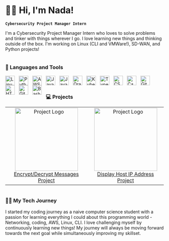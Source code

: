 # 🏄‍♀️ Hi, I'm Nada!

**`Cybersecurity Project Manager Intern`**

I'm a Cybersecurity Project Manager Intern who loves to solve problems and tinker with things wherever I go. I love learning new things and thinking outside of the box. I'm working on Linux (CLI and VMWare!), SD-WAN, and Python projects!

#

### 🧰 Languages and Tools

<img align="left" alt="Linux" width="30px" style="padding-right:10px;" src="https://cdn.jsdelivr.net/gh/devicons/devicon/icons/linux/linux-original.svg" />
<img align="left" alt="Python" width="30px" style="padding-right:10px;" src="https://cdn.jsdelivr.net/gh/devicons/devicon/icons/python/python-plain.svg" />
<img align="left" alt="AWS" width="30px" style="padding-right:10px;" src="https://cdn.jsdelivr.net/gh/devicons/devicon@latest/icons/amazonwebservices/amazonwebservices-original-wordmark.svg" />
<img align="left" alt="JavaScript" width="30px" style="padding-right:10px;" src="https://cdn.jsdelivr.net/gh/devicons/devicon/icons/javascript/javascript-plain.svg" />
<img align="left" alt="Java" width="30px" style="padding-right:10px;" src="https://cdn.jsdelivr.net/gh/devicons/devicon/icons/java/java-original.svg"/>
<img align="left" alt="Oracle" width="30px" style="padding-right:10px;" src="https://cdn.jsdelivr.net/gh/devicons/devicon@latest/icons/oracle/oracle-original.svg"/>
<img align="left" alt="Kubernetes" width="30px" style="padding-right:10px;" src="https://cdn.jsdelivr.net/gh/devicons/devicon@latest/icons/kubernetes/kubernetes-original.svg"/>
<img align="left" alt="TypeScript" width="30px" style="padding-right:10px;" src="https://cdn.jsdelivr.net/gh/devicons/devicon/icons/typescript/typescript-plain.svg" />
<img align="left" alt="CSS" width="30px" style="padding-right:10px;" src="https://cdn.jsdelivr.net/gh/devicons/devicon/icons/css3/css3-plain.svg" />
<img align="left" alt="C++" width="30px" style="padding-right:10px;" src="https://cdn.jsdelivr.net/gh/devicons/devicon/icons/cplusplus/cplusplus-line.svg" />
<img align="left" alt="Git" width="30px" style="padding-right:10px;" src="https://cdn.jsdelivr.net/gh/devicons/devicon/icons/git/git-original.svg" />
<img align="left" alt="HTML" width="30px" style="padding-right:10px;" src="https://cdn.jsdelivr.net/gh/devicons/devicon/icons/html5/html5-plain.svg" />
<img align="left" alt="GitHub" width="30px" style="padding-right:10px;" src="https://cdn.jsdelivr.net/gh/devicons/devicon/icons/github/github-original.svg" />
<img align="left" alt="Bash" width="30px" style="padding-right:10px;" src="https://cdn.jsdelivr.net/gh/devicons/devicon/icons/bash/bash-original.svg" />

<br />

#

### 💻 Projects


<table>
  <tr>
    <td align="center">
      <a href="https://github.com/yamibakuwa/Encrypt-Decrypt-Project">
        <img src="https://www.networkworld.com/wp-content/uploads/2023/11/protected_padlock_with_checkmark_amid_encrypted_data_cybersecurity_data_security_encryption_by_matejmo_gettyimages-872829036_cso_nw_2400x1600-100853298-orig.jpg?quality=50&strip=all" alt="Project Logo" width="200"/>
        <br>
        Encrypt/Decrypt Messages Project
      </a>
    </td>
    <td align="center">
      <a href="https://github.com/yamibakuwa/Display-Host-IP-Address">
        <img src="https://www.ipvanish.com/wp-content/uploads/2022/02/find-ip-address_og-1.png" alt="Project Logo" width="200"/>
        <br>
        Display Host IP Address Project
      </a>
    </td>
  </tr>
</table>


#

### 👩‍💻 My Tech Journey

I started my coding journey as a naive computer science student with a passion for learning everything I could about this programming world - Networking, coding, AWS, Linux, CLI. I love challenging myself by continuously learning new things! My journey will always be moving forward towards the next goal while simultaneously improving my skillset. 
